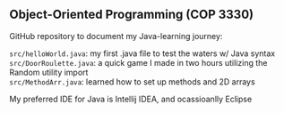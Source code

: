 ## Object-Oriented Programming (COP 3330)

GitHub repository to document my Java-learning journey:


```src/helloWorld.java```: my first .java file to test the waters w/ Java syntax<br>
```src/DoorRoulette.java```: a quick game I made in two hours utilizing the Random utility import<br>
```src/MethodArr.java```: learned how to set up methods and 2D arrays<br>

My preferred IDE for Java is Intellij IDEA, and ocassioanlly Eclipse
